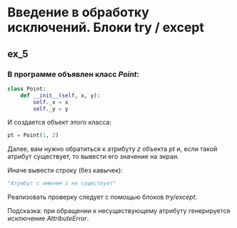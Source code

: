 # Введение в обработку исключений. Блоки try / except

## ex_5
### В программе объявлен класс _Point_:

```python
class Point:
    def __init__(self, x, y):
        self._x = x
        self._y = y
```

И создается объект этого класса:

```python
pt = Point(1, 2)
```

Далее, вам нужно обратиться к атрибуту _z_ объекта _pt_ и, если такой атрибут существует, то вывести его значение на экран.

Иначе вывести строку (без кавычек):

```python
"Атрибут с именем z не существует"
```
Реализовать проверку следует с помощью блоков _try/except_.

Подсказка: при обращении к несуществующему атрибуту генерируется исключение _AttributeError_.
